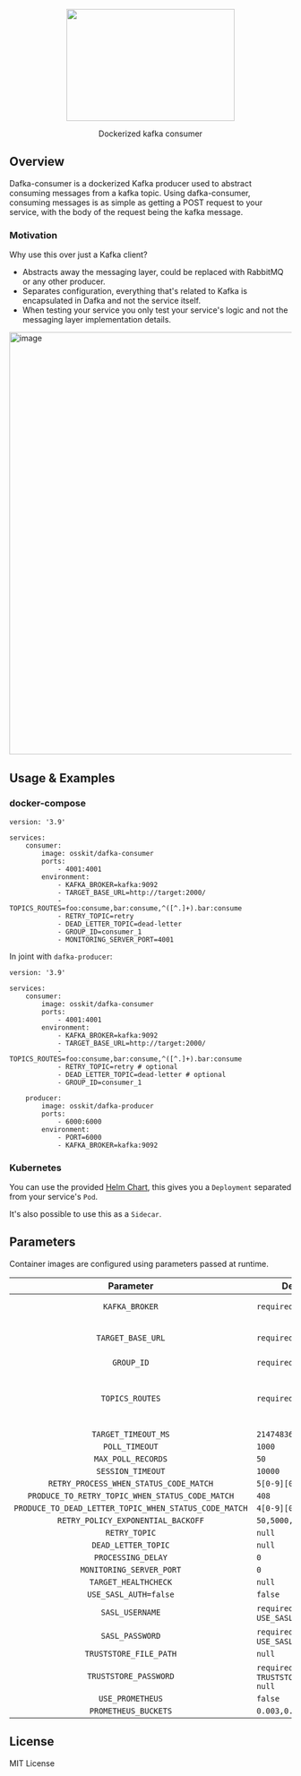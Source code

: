 <p align="center">
  <img width="300" height="200" src="https://user-images.githubusercontent.com/15312980/175078334-f284f44e-0366-4e24-8f09-5301b098ea64.svg"/>

  </p>
 
<div align="center">
Dockerized kafka consumer
  
</div>

## Overview
Dafka-consumer is a dockerized Kafka producer used to abstract consuming messages from a kafka topic.
Using dafka-consumer, consuming messages is as simple as getting a POST request to your service, with the body of the request being the kafka message.

### Motivation
Why use this over just a Kafka client?
* Abstracts away the messaging layer, could be replaced with RabbitMQ or any other producer.
* Separates configuration, everything that's related to Kafka is encapsulated in Dafka and not the service itself.
* When testing your service you only test your service's logic and not the messaging layer implementation details.

<img width="754" alt="image" src="https://user-images.githubusercontent.com/15312980/175814180-7ca374ac-da3b-4ea4-a482-9396bfbe11c4.png">


## Usage & Examples

### docker-compose
```
version: '3.9'

services:
    consumer:
        image: osskit/dafka-consumer
        ports:
            - 4001:4001
        environment:
            - KAFKA_BROKER=kafka:9092
            - TARGET_BASE_URL=http://target:2000/
            - TOPICS_ROUTES=foo:consume,bar:consume,^([^.]+).bar:consume
            - RETRY_TOPIC=retry
            - DEAD_LETTER_TOPIC=dead-letter
            - GROUP_ID=consumer_1
            - MONITORING_SERVER_PORT=4001
```

In joint with `dafka-producer`:

```
version: '3.9'

services:
    consumer:
        image: osskit/dafka-consumer
        ports:
            - 4001:4001
        environment:
            - KAFKA_BROKER=kafka:9092
            - TARGET_BASE_URL=http://target:2000/
            - TOPICS_ROUTES=foo:consume,bar:consume,^([^.]+).bar:consume
            - RETRY_TOPIC=retry # optional
            - DEAD_LETTER_TOPIC=dead-letter # optional
            - GROUP_ID=consumer_1

    producer:
        image: osskit/dafka-producer
        ports:
            - 6000:6000
        environment:
            - PORT=6000
            - KAFKA_BROKER=kafka:9092
```

### Kubernetes
You can use the provided [Helm Chart](https://github.com/osskit/dafka-consumer-helm-chart), this gives you a `Deployment` separated from your service's `Pod`.

It's also possible to use this as a `Sidecar`.

## Parameters

Container images are configured using parameters passed at runtime.

| Parameter | Default Values | Description |
| :----: | --- | ---- |
| `KAFKA_BROKER` | `required` | URL for the Kafka Broker |
| `TARGET_BASE_URL` | `required` | The target's HTTP POST endpoint |
| `GROUP_ID` |  `required` | | 
| `TOPICS_ROUTES` | `required` | A map between topics and their endpoint routes (e.g `topic:/consume`) |
| `TARGET_TIMEOUT_MS` | `2147483647` | |
| `POLL_TIMEOUT` | `1000` | |
| `MAX_POLL_RECORDS` | `50` | |
| `SESSION_TIMEOUT` | `10000` | |
| `RETRY_PROCESS_WHEN_STATUS_CODE_MATCH` | `5[0-9][0-9]` | |
| `PRODUCE_TO_RETRY_TOPIC_WHEN_STATUS_CODE_MATCH` | `408` | |
| `PRODUCE_TO_DEAD_LETTER_TOPIC_WHEN_STATUS_CODE_MATCH` | `4[0-9][0-79]` | |
| `RETRY_POLICY_EXPONENTIAL_BACKOFF` | `50,5000,10` | |
| `RETRY_TOPIC` | `null` | |
| `DEAD_LETTER_TOPIC` | `null` | |
| `PROCESSING_DELAY` | `0` | |
| `MONITORING_SERVER_PORT` | `0` | | 
| `TARGET_HEALTHCHECK` | `null` | | 
| `USE_SASL_AUTH=false` | `false` | |
| `SASL_USERNAME` | `required` if `USE_SASL_AUTH=true` | | 
| `SASL_PASSWORD` | `required` if `USE_SASL_AUTH=true` | | 
| `TRUSTSTORE_FILE_PATH` | `null` | |
| `TRUSTSTORE_PASSWORD` | `required` if `TRUSTSTORE_FILE_PATH != null` | | 
| `USE_PROMETHEUS` | `false` | |
| `PROMETHEUS_BUCKETS` | `0.003,0.03,0.1,0.3,1.5,10` | |



## License
MIT License
